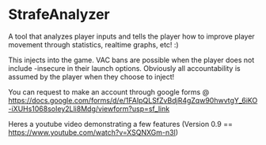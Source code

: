 # StrafeAnalyzer
A tool that analyzes player inputs and tells the player how to improve player movement through statistics, realtime graphs, etc! :) 

This injects into the game. VAC bans are possible when the player does not include -insecure in their launch options. 
Obviously all accountability is assumed by the player when they choose to inject!

You can request to make an account through google forms @ https://docs.google.com/forms/d/e/1FAIpQLSfZvBdjR4gZqw90hwvtgY_6iKO-iXUHs1068soIey2Lli8Mdg/viewform?usp=sf_link

Heres a youtube video demonstrating a few features (Version 0.9 == https://www.youtube.com/watch?v=XSQNXGm-n3I)
